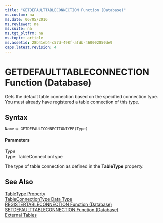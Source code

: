 ```yaml
---
title: "GETDEFAULTTABLECONNECTION Function (Database)"
ms.custom: na
ms.date: 06/05/2016
ms.reviewer: na
ms.suite: na
ms.tgt_pltfrm: na
ms.topic: article
ms.assetid: 28b41eb4-c57d-498f-afdb-460002850de9
caps.latest.revision: 4
---
```

# GETDEFAULTTABLECONNECTION Function (Database)
Gets the default table connection based on the specified connection type. You must already have registered a table connection of this type.  
  
## Syntax  
  
```  
Name:= GETDEFAULTCONNECTIONTYPE(Type)  
```  
  
#### Parameters  
 *Type*  
 Type: TableConnectionType  
  
 The type of table connection as defined in the **TableType** property.  
  
## See Also  
 [TableType Property](TableType-Property.md)   
 [TableConnectionType Data Type](TableConnectionType-Data-Type.md)   
 [REGISTERTABLECONNECTION Function \(Database\)](REGISTERTABLECONNECTION-Function--Database-.md)   
 [SETDEFAULTTABLECONNECTION Function \(Database\)](SETDEFAULTTABLECONNECTION-Function--Database-.md)   
 [External Tables](External-Tables.md)
